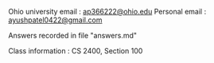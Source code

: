 ﻿Ohio university email : ap366222@ohio.edu
Personal email : ayushpatel0422@gmail.com

Answers recorded in file "answers.md"

Class information :  CS 2400, Section 100
